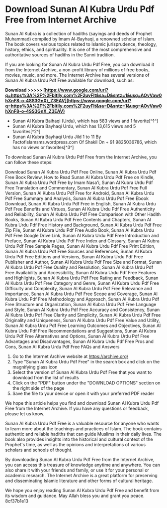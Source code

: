 # Download Sunan Al Kubra Urdu Pdf Free from Internet Archive
 
Sunan Al Kubra is a collection of hadiths (sayings and deeds of Prophet Muhammad) compiled by Imam Al-Bayhaqi, a renowned scholar of Islam. The book covers various topics related to Islamic jurisprudence, theology, history, ethics, and spirituality. It is one of the most comprehensive and authoritative sources of hadiths in the Sunni tradition.
 
If you are looking for Sunan Al Kubra Urdu Pdf Free, you can download it from the Internet Archive, a non-profit library of millions of free books, movies, music, and more. The Internet Archive has several versions of Sunan Al Kubra Urdu Pdf Free available for download, such as:
 
**Download >>>>> [https://www.google.com/url?q=https%3A%2F%2Fbltlly.com%2F2uyFlt&sa=D&sntz=1&usg=AOvVaw0hXnF8-o-4SS3GnX\_Z3EAV](https://www.google.com/url?q=https%3A%2F%2Fbltlly.com%2F2uyFlt&sa=D&sntz=1&usg=AOvVaw0hXnF8-o-4SS3GnX_Z3EAV)**


 
- Sunan Al Kubra Baihaqi (Urdu), which has 583 views and 1 favorite[^1^]
- Sunan Al Kubra Bayhaqi Urdu, which has 13,615 views and 5 favorites[^2^]
- Sunan Al Kubra Bayhaqi Urdu Jild 1 to 11 By Factofislamsms.wordpress.com Of Shakil On + 91 9825036786, which has no views or favorites[^3^]

To download Sunan Al Kubra Urdu Pdf Free from the Internet Archive, you can follow these steps:
 
Download Sunan Al Kubra Urdu Pdf Free Online,  Sunan Al Kubra Urdu Pdf Free Book Review,  How to Read Sunan Al Kubra Urdu Pdf Free on Kindle,  Sunan Al Kubra Urdu Pdf Free by Imam Nasa'i,  Sunan Al Kubra Urdu Pdf Free Translation and Commentary,  Sunan Al Kubra Urdu Pdf Free Full Version,  Sunan Al Kubra Urdu Pdf Free for Android,  Sunan Al Kubra Urdu Pdf Free Summary and Analysis,  Sunan Al Kubra Urdu Pdf Free Ebook Download,  Sunan Al Kubra Urdu Pdf Free in English,  Sunan Al Kubra Urdu Pdf Free Benefits and Virtues,  Sunan Al Kubra Urdu Pdf Free Authenticity and Reliability,  Sunan Al Kubra Urdu Pdf Free Comparison with Other Hadith Books,  Sunan Al Kubra Urdu Pdf Free Contents and Chapters,  Sunan Al Kubra Urdu Pdf Free History and Background,  Sunan Al Kubra Urdu Pdf Free Zip File,  Sunan Al Kubra Urdu Pdf Free Audio Book,  Sunan Al Kubra Urdu Pdf Free Google Drive Link,  Sunan Al Kubra Urdu Pdf Free Introduction and Preface,  Sunan Al Kubra Urdu Pdf Free Index and Glossary,  Sunan Al Kubra Urdu Pdf Free Sample Pages,  Sunan Al Kubra Urdu Pdf Free Print Edition,  Sunan Al Kubra Urdu Pdf Free Sources and References,  Sunan Al Kubra Urdu Pdf Free Editions and Versions,  Sunan Al Kubra Urdu Pdf Free Publisher and Author,  Sunan Al Kubra Urdu Pdf Free Size and Format,  Sunan Al Kubra Urdu Pdf Free Quality and Resolution,  Sunan Al Kubra Urdu Pdf Free Availability and Accessibility,  Sunan Al Kubra Urdu Pdf Free Features and Highlights,  Sunan Al Kubra Urdu Pdf Free Rating and Feedback,  Sunan Al Kubra Urdu Pdf Free Category and Genre,  Sunan Al Kubra Urdu Pdf Free Difficulty and Complexity,  Sunan Al Kubra Urdu Pdf Free Relevance and Importance,  Sunan Al Kubra Urdu Pdf Free Scope and Coverage,  Sunan Al Kubra Urdu Pdf Free Methodology and Approach,  Sunan Al Kubra Urdu Pdf Free Structure and Organization,  Sunan Al Kubra Urdu Pdf Free Language and Style,  Sunan Al Kubra Urdu Pdf Free Accuracy and Consistency,  Sunan Al Kubra Urdu Pdf Free Clarity and Simplicity,  Sunan Al Kubra Urdu Pdf Free Originality and Uniqueness,  Sunan Al Kubra Urdu Pdf Free Value and Utility,  Sunan Al Kubra Urdu Pdf Free Learning Outcomes and Objectives,  Sunan Al Kubra Urdu Pdf Free Recommendations and Suggestions,  Sunan Al Kubra Urdu Pdf Free Alternatives and Options,  Sunan Al Kubra Urdu Pdf Free Advantages and Disadvantages,  Sunan Al Kubra Urdu Pdf Free Pros and Cons,  Sunan Al Kubra Urdu Pdf Free FAQs and Answers

1. Go to the Internet Archive website at https://archive.org/
2. Type "Sunan Al Kubra Urdu Pdf Free" in the search box and click on the magnifying glass icon
3. Select the version of Sunan Al Kubra Urdu Pdf Free that you want to download from the list of results
4. Click on the "PDF" button under the "DOWNLOAD OPTIONS" section on the right side of the page
5. Save the file to your device or open it with your preferred PDF reader

We hope this article helps you find and download Sunan Al Kubra Urdu Pdf Free from the Internet Archive. If you have any questions or feedback, please let us know.
  
Sunan Al Kubra Urdu Pdf Free is a valuable resource for anyone who wants to learn more about the teachings and practices of Islam. The book contains authentic and reliable hadiths that can guide Muslims in their daily lives. The book also provides insights into the historical and cultural context of the Prophet's time, as well as the opinions and interpretations of various scholars and schools of thought.
 
By downloading Sunan Al Kubra Urdu Pdf Free from the Internet Archive, you can access this treasure of knowledge anytime and anywhere. You can also share it with your friends and family, or use it for your personal or academic research. The Internet Archive is a great platform for preserving and disseminating Islamic literature and other forms of cultural heritage.
 
We hope you enjoy reading Sunan Al Kubra Urdu Pdf Free and benefit from its wisdom and guidance. May Allah bless you and grant you peace.
 8cf37b1e13
 
